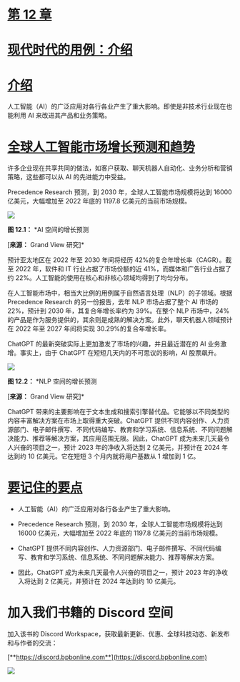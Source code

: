 # [第 12 章](toc.xhtml#c12)

# [现代时代的用例：介绍](toc.xhtml#c12)

# [介绍](toc.xhtml#s100a)

人工智能（AI）的广泛应用对各行各业产生了重大影响。即使是非技术行业现在也能利用 AI 来改进其产品和业务策略。

# [全球人工智能市场增长预测和趋势](toc.xhtml#s101a)

许多企业现在共享共同的做法，如客户获取、聊天机器人自动化、业务分析和营销策略，这些都可以从 AI 的先进能力中受益。

Precedence Research 预测，到 2030 年，全球人工智能市场规模将达到 16000 亿美元，大幅增加至 2022 年底的 1197.8 亿美元的当前市场规模。

![](images/Figure-12.1.jpg)

**图 12.1：** *AI 空间的增长预测

[**来源：** Grand View 研究]*

预计亚太地区在 2022 年至 2030 年间将经历 42%的复合年增长率（CAGR）。截至 2022 年，软件和 IT 行业占据了市场份额的近 41%，而媒体和广告行业占据了约 22%。人工智能的使用在核心和非核心领域均得到了均匀分布。

在人工智能市场中，相当大比例的用例属于自然语言处理（NLP）的子领域。根据 Precedence Research 的另一份报告，去年 NLP 市场占据了整个 AI 市场的 22%，预计到 2030 年，其复合年增长率约为 39%。在整个 NLP 市场中，24%的产品是作为服务提供的，其余则是成熟的解决方案。此外，聊天机器人领域预计在 2022 年至 2027 年间将实现 30.29%的复合年增长率。

ChatGPT 的最新突破实际上更加激发了市场的兴趣，并且最近潜在的 AI 业务激增。事实上，由于 ChatGPT 在短短几天内的不可思议的影响，AI 股票飙升。

![](images/Figure-12.2.jpg)

**图 12.2：** *NLP 空间的增长预测

[**来源：** Grand View 研究]*

ChatGPT 带来的主要影响在于文本生成和搜索引擎替代品。它能够以不同类型的内容丰富解决方案在市场上取得重大突破。ChatGPT 提供不同内容创作、人力资源部门、电子邮件撰写、不同代码编写、教育和学习系统、信息系统、不同问题解决能力、推荐等解决方案，其应用范围无限。因此，ChatGPT 成为未来几天最令人兴奋的项目之一，预计 2023 年的净收入将达到 2 亿美元，并预计在 2024 年达到约 10 亿美元。它在短短 3 个月内就将用户基数从 1 增加到 1 亿。

# [要记住的要点](toc.xhtml#s102a)

+   人工智能（AI）的广泛应用对各行各业产生了重大影响。

+   Precedence Research 预测，到 2030 年，全球人工智能市场规模将达到 16000 亿美元，大幅增加至 2022 年底的 1197.8 亿美元的当前市场规模。

+   ChatGPT 提供不同内容创作、人力资源部门、电子邮件撰写、不同代码编写、教育和学习系统、信息系统、不同问题解决能力、推荐等解决方案。

+   因此，ChatGPT 成为未来几天最令人兴奋的项目之一，预计 2023 年的净收入将达到 2 亿美元，并预计在 2024 年达到约 10 亿美元。

# 加入我们书籍的 Discord 空间

加入该书的 Discord Workspace，获取最新更新、优惠、全球科技动态、新发布和与作者的交流：

[**https://discord.bpbonline.com**](https://discord.bpbonline.com)

![](images/dis.jpg)
